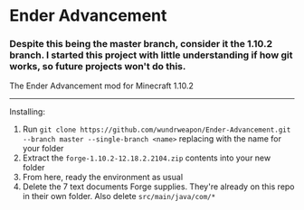 # Ender Advancement
### Despite this being the master branch, consider it the 1.10.2 branch. I started this project with little understanding if how git works, so future projects won't do this.
The Ender Advancement mod for Minecraft 1.10.2

---
Installing:

1. Run `git clone https://github.com/wundrweapon/Ender-Advancement.git --branch master --single-branch <name>` replacing <name> with the name for your folder
2. Extract the `forge-1.10.2-12.18.2.2104.zip` contents into your new folder
3. From here, ready the environment as usual
4. Delete the 7 text documents Forge supplies. They're already on this repo in their own folder. Also delete `src/main/java/com/*`
